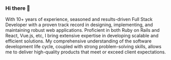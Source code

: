 ### Hi there 👋

With 10+ years of experience, seasoned and results-driven Full Stack Developer with a proven track record in designing, implementing, and maintaining robust web applications. Proficient in both Ruby on Rails and React, Vue.js, etc, I bring extensive expertise in developing scalable and efficient solutions. My comprehensive understanding of the software development life cycle, coupled with strong problem-solving skills, allows me to deliver high-quality products that meet or exceed client expectations.

<!--
**erickaguirre/erickaguirre** is a ✨ _special_ ✨ repository because its `README.md` (this file) appears on your GitHub profile.

Here are some ideas to get you started:

- 🔭 I’m currently working on ...
- 🌱 I’m currently learning ...
- 👯 I’m looking to collaborate on ...
- 🤔 I’m looking for help with ...
- 💬 Ask me about ...
- 📫 How to reach me: ...
- 😄 Pronouns: ...
- ⚡ Fun fact: ...
-->
